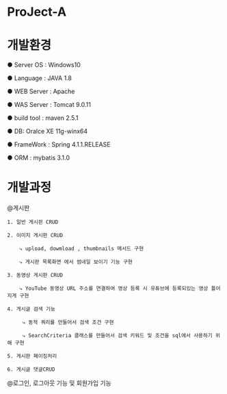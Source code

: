 # ProJect-A



# 개발환경
● Server OS : Windows10

● Language : JAVA 1.8

● WEB Server : Apache 

● WAS Server : Tomcat 9.0.11

● build tool : maven 2.5.1

● DB: Oralce XE 11g-winx64

● FrameWork : Spring 4.1.1.RELEASE

● ORM : mybatis 3.1.0


# 개발과정

@게시판

    1. 일반 게시판 CRUD
  
    2. 이미지 게시판 CRUD
    
        ⤷ upload, dowmload , thumbnails 메서드 구현
        
        ⤷ 게시판 목록화면 에서 썸네일 보이기 기능 구현
  
    3. 동영상 게시판 CRUD
    
        ⤷ YouTube 동영상 URL 주소를 연결하여 영상 등록 시 유튜브에 등록되있는 영상 틀어지게 구현       
    
    4. 게시글 검색 기능
    
         ⤷ 동적 쿼리를 만들어서 검색 조건 구현
         
         ⤷ SearchCriteria 클래스를 만들어서 검색 키워드 및 조건을 sql에서 사용하기 위해 구현

    5. 게시판 페이징처리
    
    6. 게시글 댓글CRUD
    
@로그인, 로그아웃 기능 및 회원가입 기능
